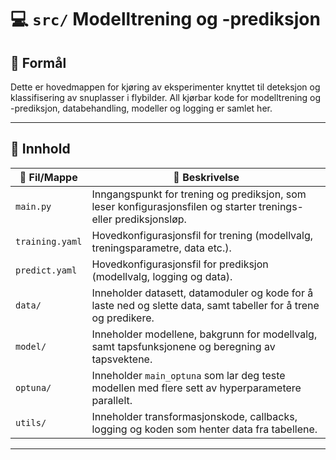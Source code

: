 # 💻 `src/` Modelltrening og -prediksjon 

## 📌 Formål
Dette er hovedmappen for kjøring av eksperimenter knyttet til deteksjon og klassifisering av snuplasser i flybilder. All kjørbar kode for modelltrening og -prediksjon, databehandling, modeller og logging er samlet her.

---

## 📂 Innhold

| 📁 Fil/Mappe                | 📖 Beskrivelse |
|--------------------------|-------------|
| `main.py`       | Inngangspunkt for trening og prediksjon, som leser konfigurasjonsfilen og starter trenings- eller prediksjonsløp. |
| `training.yaml` | Hovedkonfigurasjonsfil for trening (modellvalg, treningsparametre, data etc.). |
| `predict.yaml`  | Hovedkonfigurasjonsfil for prediksjon (modellvalg, logging og data). |
| `data/`         | Inneholder datasett, datamoduler og kode for å laste ned og slette data, samt tabeller for å trene og predikere. |
| `model/`        | Inneholder modellene, bakgrunn for modellvalg, samt tapsfunksjonene og beregning av tapsvektene. |
| `optuna/`       | Inneholder `main_optuna` som lar deg teste modellen med flere sett av hyperparametere parallelt. |
| `utils/`        | Inneholder transformasjonskode, callbacks, logging og koden som henter data fra tabellene. |

---